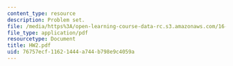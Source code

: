 ```yaml
---
content_type: resource
description: Problem set.
file: /media/https%3A/open-learning-course-data-rc.s3.amazonaws.com/16-30-estimation-and-control-of-aerospace-systems-spring-2004/76757ecf11621444a744b798e9c4059a_HW2.pdf
file_type: application/pdf
resourcetype: Document
title: HW2.pdf
uid: 76757ecf-1162-1444-a744-b798e9c4059a
---
```

